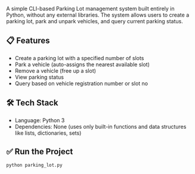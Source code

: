 A simple CLI-based Parking Lot management system built entirely in Python, without any external libraries. The system allows users to create a parking lot, park and unpark vehicles, and query current parking status.

## 📋 Features
- Create a parking lot with a specified number of slots
- Park a vehicle (auto-assigns the nearest available slot) 
- Remove a vehicle (free up a slot)
- View parking status
- Query based on vehicle registration number or slot no

## 🛠 Tech Stack

- Language: Python 3
- Dependencies: None (uses only built-in functions and data structures like lists, dictionaries, sets)

## ✅ Run the Project
```
python parking_lot.py
```
